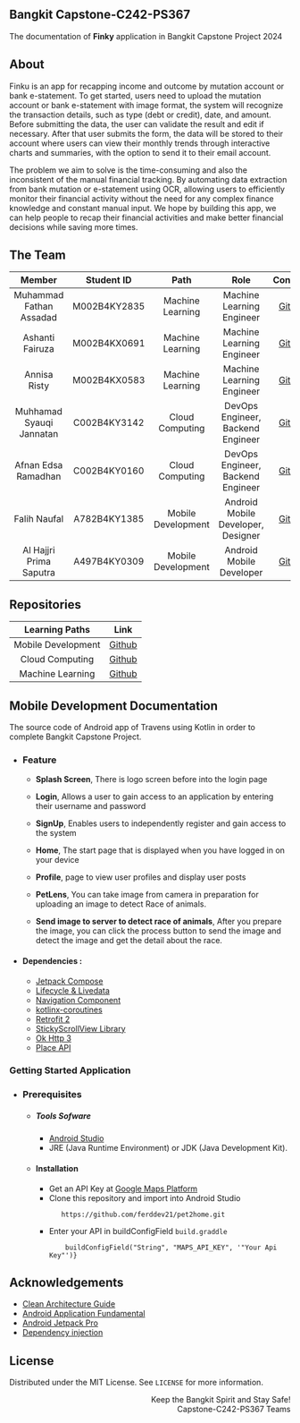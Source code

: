 ## Bangkit Capstone-C242-PS367
The documentation of <b>Finky</b> application in Bangkit Capstone Project 2024

## About
Finku is an app for recapping income and outcome by mutation account or bank e-statement. To get started, users need to upload the mutation account or bank e-statement with image format, the system will recognize the transaction details, such as type (debt or credit), date, and amount. Before submitting the data, the user can validate the result and edit if necessary. After that user submits the form, the data will be stored to their account where users can view their monthly trends through interactive charts and summaries, with the option to send it to their email account.

The problem we aim to solve is the time-consuming and also the inconsistent of the manual financial tracking. By automating data extraction from bank mutation or e-statement using OCR, allowing users to efficiently monitor their financial activity without the need for any complex finance knowledge and constant manual input. We hope by building this app, we can help people to recap their financial activities and make better financial decisions while saving more times.

## The Team

|            Member           | Student ID |        Path        |                    Role                    |                                                       Contacts                                                      |
| :-------------------------: | :--------: | :----------------: | :----------------------------------------: | :-----------------------------------------------------------------------------------------------------------------: |
|        Muhammad Fathan Assadad        | M002B4KY2835 |  Machine Learning  |         Machine Learning Engineer          |         [Github]()           |
|     Ashanti Fairuza    | M002B4KX0691 |  Machine Learning  |          Machine Learning Engineer         |  [Github]()  |
|     Annisa Risty     | M002B4KX0583 |  Machine Learning   |          Machine Learning Engineer                     |   [Github]()             |
|    Muhhamad Syauqi Jannatan     | C002B4KY3142 |  Cloud Computing   |         DevOps Engineer, Backend Engineer          |   [Github]()    |
|   Afnan Edsa Ramadhan   | C002B4KY0160 |  Cloud Computing|     DevOps Engineer, Backend Engineer               |   [Github]()            |
|      Falih Naufal      | A782B4KY1385 |  Mobile Development|    Android Mobile Developer, Designer                | [Github]() |
|      Al Hajjri Prima Saputra      | A497B4KY0309 |  Mobile Development|    Android Mobile Developer                | [Github]() |

## Repositories

|   Learning Paths   |                                Link                                |
| :----------------: | :----------------------------------------------------------------: |
| Mobile Development | [Github]() |
|  Cloud Computing  | [Github]()  |
|   Machine Learning  | [Github]()  |


## Mobile Development Documentation
The source code of Android app of Travens using Kotlin in order to complete Bangkit Capstone Project.



 - ### Feature
      * **Splash Screen**, There is logo screen before into the login page

      * **Login**, Allows a user to gain access to an application by entering their username and password

      * **SignUp**, Enables users to independently register and gain access to the system

      * **Home**, The start page that is displayed when you have logged in on your device
      
      *  **Profile**, page to view user profiles and display user posts
 
      * **PetLens**, You can take image from camera in preparation for uploading an image to detect Race of animals.

      * **Send image to server to detect race of animals**, After you prepare the image, you can click the process button to send the image and detect the image and get the detail about the race.


* #### Dependencies :
  - [Jetpack Compose](https://developer.android.com/jetpack/compose)
  - [Lifecycle & Livedata](https://developer.android.com/jetpack/androidx/releases/lifecycle)
  - [Navigation Component](https://developer.android.com/jetpack/androidx/releases/navigation)
  - [kotlinx-coroutines](https://developer.android.com/kotlin/coroutines)    
  - [Retrofit 2](https://square.github.io/retrofit/)   
  - [StickyScrollView Library](https://github.com/amarjain07/StickyScrollView)    
  - [Ok Http 3](https://square.github.io/okhttp/) 
  - [Place API](https://developers.google.com/maps/documentation/places/android-sdk) 

### Getting Started Application

  - ### Prerequisites
      - ##### Tools Sofware
        - [Android Studio](https://developer.android.com/studio)
        - JRE (Java Runtime Environment) or JDK (Java Development Kit).

      - #### Installation
        - Get an API Key at [Google Maps Platform](https://developers.google.com/maps/documentation/android-sdk/get-api-key)
        - Clone this repository and import into Android Studio    
            ```
               https://github.com/ferddev21/pet2home.git
            ``` 
        - Enter your API in buildConfigField `build.graddle`
           ``` defaultConfig {
               buildConfigField("String", "MAPS_API_KEY", '"Your Api Key"')}
  ## Acknowledgements
  * [Clean Architecture Guide](https://developer.android.com/jetpack/guide)
  * [Android Application Fundamental](https://developer.android.com/guide/components/fundamentals)
  * [Android Jetpack Pro](https://developer.android.com/jetpack)
  * [Dependency injection](https://developer.android.com/training/dependency-injection)


## License
Distributed under the MIT License. See `LICENSE` for more information.

<p align="right"> Keep the Bangkit Spirit and Stay Safe! <br> Capstone-C242-PS367 Teams </p>

